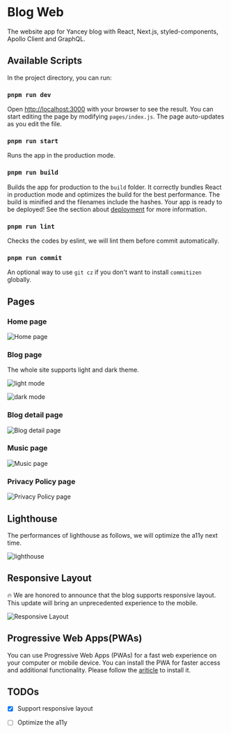# Blog Web

The website app for Yancey blog with React, Next.js, styled-components, Apollo Client and GraphQL.

## Available Scripts

In the project directory, you can run:

### `pnpm run dev`

Open [http://localhost:3000](http://localhost:3000) with your browser to see the result. You can start editing the page by modifying `pages/index.js`. The page auto-updates as you edit the file.

### `pnpm run start`

Runs the app in the production mode.

### `pnpm run build`

Builds the app for production to the `build` folder. It correctly bundles React in production mode and optimizes the build for the best performance. The build is minified and the filenames include the hashes. Your app is ready to be deployed! See the section about [deployment](https://facebook.github.io/create-react-app/docs/deployment) for more information.

### `pnpm run lint`

Checks the codes by eslint, we will lint them before commit automatically.

### `pnpm run commit`

An optional way to use `git cz` if you don't want to install `commitizen` globally.

## Pages

### Home page

![Home page](https://edge.yancey.app/beg/Jietu20200518-234148.jpg)

### Blog page

The whole site supports light and dark theme.

![light mode](https://edge.yancey.app/beg/Jietu20200518-234218.jpg)

![dark mode](https://edge.yancey.app/beg/Jietu20200518-234224.jpg)

### Blog detail page

![Blog detail page](https://edge.yancey.app/beg/Jietu20200518-234354.jpg)

### Music page

![Music page](https://edge.yancey.app/beg/Jietu20200518-234240.jpg)

### Privacy Policy page

![Privacy Policy page](https://edge.yancey.app/beg/Jietu20200518-234420.jpg)

## Lighthouse

The performances of lighthouse as follows, we will optimize the a11y next time.

![lighthouse](https://edge.yancey.app/beg/Jietu20200514-122909.jpg)

## Responsive Layout

🔥 We are honored to announce that the blog supports responsive layout. This update will bring an unprecedented experience to the mobile.

![Responsive Layout](https://edge.yancey.app/beg/IMG_0456%202.PNG?x-oss-process=image/resize,w_320)

## Progressive Web Apps(PWAs)

You can use Progressive Web Apps (PWAs) for a fast web experience on your computer or mobile device. You can install the PWA for faster access and additional functionality. Please follow the [ariticle](https://support.google.com/chrome/answer/9658361?hl=en&co=GENIE.Platform%3DDesktop&oco=1) to install it.

## TODOs

- [x] Support responsive layout

- [ ] Optimize the a11y
